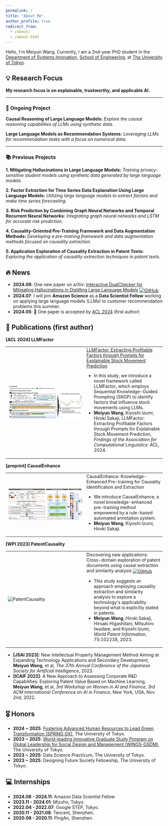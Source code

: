 ```yaml
---
permalink: /
title: "About Me"
author_profile: true
redirect_from: 
  - /about/
  - /about.html
---
```

<a id="about-me"></a>

Hello, I'm Meiyun Wang. Currently, I am a 2nd-year PhD student in the [Department of Systems Innovation](http://www.sys.t.u-tokyo.ac.jp/en/), [School of Engineering](https://www.t.u-tokyo.ac.jp/en/soe), at [The University of Tokyo](https://www.u-tokyo.ac.jp/en/index.html).

## 💡 Research Focus
<a id="research-focus"></a>
**My research focus is on explainable, trustworthy, and applicable AI.**

---

### 🔄 Ongoing Project

**Causal Reasoning of Large Language Models:** *Explore the causal reasoning capabilities of LLMs using synthetic data.*

**Large Language Models as Recommendation Systems:** *Leveraging LLMs for recommendation tasks with a focus on numerical data.*

---

### 📚 Previous Projects

**1. Mitigating Hallucinations in Large Language Models:** *Training privacy-sensitive student models using synthetic data generated by large language models.*

**2. Factor Extraction for Time Series Data Explanation Using Large Language Models:** *Utilizing large language models to extract factors and make time series forecasting.*

**3. Risk Prediction by Combining Graph Neural Networks and Temporal Recurrent Neural Networks:** *Integrating graph neural networks and LSTM for accurate risk prediction.*

**4. Causality-Oriented Pre-Training Framework and Data Augmentation Methods:** *Developing a pre-training framework and data augmentation methods focused on causality extraction.*

**5. Application Exploration of Causality Extraction in Patent Texts:** *Exploring the application of causality extraction techniques in patent texts.*

## 🔥 News
<a id="news"></a>
- **2024.08**: One new paper on arXiv: <a href="https://arxiv.org/pdf/2408.12326">Interactive DualChecker for Mitigating Hallucinations in Distilling Large
Language Models</a> <a href="https://github.com/Kirawang23/DualChecker"><img src="https://github.githubassets.com/images/modules/logos_page/GitHub-Mark.png" alt="GitHub" style="width: 23px; height: 23px; vertical-align: middle;"></a>
- **2024.07**: I will join **Amazon Science** as a **Data Scientist Fellow** working on applying large language models (LLMs) to customer recommendation problems this summer.
- **2024.05**: 🎉 One paper is accepted by [ACL 2024](https://2024.aclweb.org/) (first author)


## 📝 Publications (first author)
<a id="publications"></a>

**[ACL 2024] LLMFactor**
<html>
    <table style="margin-left: auto; margin-right: auto; border-collapse: collapse; border: none; width: 100%;">
        <tr>
            <td style="width: 50%; border: none;">
                <!-- Left side content -->
                <img src="../images/LLMFactor.jpg" alt="LLMFactor" style="width: 100%; height: auto;">
            </td>
            <td style="width: 50%; border: none;">
                <!-- Right side content -->
                <a href="https://arxiv.org/pdf/2406.10811">LLMFactor: Extracting Profitable Factors through Prompts for Explainable Stock Movement Prediction</a>
                <ul>
                    <li>In this study, we introduce a novel framework called LLMFactor, which employs Sequential Knowledge-Guided Prompting (SKGP) to identify factors that influence stock movements using LLMs.</li>
                    <li><strong>Meiyun Wang</strong>, Kiyoshi Izumi, Hiroki Sakaji, LLMFactor: Extracting Profitable Factors through Prompts for Explainable Stock Movement Prediction, <em>Findings of the Association for Computational Linguistics: ACL</em>, 2024.</li>
                </ul>
            </td>
        </tr>
    </table>
</html>

**[preprint] CausalEnhance**
<html>
    <table style="margin-left: auto; margin-right: auto; border-collapse: collapse; border: none; width: 100%;">
        <tr>
            <td style="width: 50%; border: none;">
                <!-- Left side content -->
                <img src="../images/CausalEnhance.jpg" alt="CausalEnhance" style="width: 100%; height: auto;">
            </td>
            <td style="width: 50%; border: none;">
                <!-- Right side content -->
              <a style="text-decoration: none;">CausalEnhance: Knowledge-Enhanced Pre-training for Causality Identification and Extraction</a>
                <ul>
                    <li>We introduce CausalEnhance, a novel knowledge-enhanced pre-training method empowered by a rule-based automated annotation system.</li>
                  <li><strong>Meiyun Wang</strong>, Kiyoshi Izumi, Hiroki Sakaji.</li>
                </ul>
            </td>
        </tr>
    </table>
</html>

**[WPI 2023] PatentCausality**
<html>
    <table style="margin-left: auto; margin-right: auto; border-collapse: collapse; border: none; width: 100%;">
        <tr>
            <td style="width: 50%; border: none;">
                <!-- Left side content -->
                <img src="../images/PatentCausality.jpg" alt="PatentCausality" style="width: 100%; height: auto;">
            </td>
            <td style="width: 50%; border: none;">
                <!-- Right side content -->
                <a href="https://www.sciencedirect.com/science/article/pii/S0172219023000686" style="text-decoration: none;">Discovering new applications: Cross-domain exploration of patent documents using causal extraction and similarity analysis</a>
                <a href="https://github.com/Kirawang23/PatentCausality"><img src="https://github.githubassets.com/images/modules/logos_page/GitHub-Mark.png" alt="GitHub" style="width: 23px; height: 23px; vertical-align: middle;"></a>
                <ul>
                    <li>This study suggests an approach employing causality extraction and similarity analysis to explore a technology's applicability beyond what is explicitly stated in patents.</li>
                    <li><strong>Meiyun Wang</strong>, Hiroki Sakaji, Hiroaki Higashitani, Mitsuhiro Iwadare, and Kiyoshi Izumi, <em>World Patent Information</em>, 75:102238, 2023.</li>
                </ul>
            </td>
        </tr>
    </table>
</html>

<ul>
<li><strong>[JSAI 2023]</strong>: <a style="text-decoration: none;">New Intellectual Property Management Method Aiming at Expanding Technology Applications and Secondary Development</a>, <strong>Meiyun Wang</strong>, et al, <em>The 37th Annual Conference of the Japanese Society for Artificial Intelligence</em>, 2023.
  </li>
  
  <li>
    <strong>[ICAIF 2022]</strong>: <a style="text-decoration: none;">A New Approach to Assessing Corporate R&D Capabilities: Exploring Patent Value Based on Machine Learning</a>, <strong>Meiyun Wang</strong>, et al, <em>3rd Workshop on Women in AI and Finance, 3rd ACM International Conference on AI in Finance</em>, New York, USA, Nov 2nd, 2022.
  </li>
</ul>

## 🎖 Honors
<a id="honors"></a>
- **2024 ~ 2025**: <a href="https://www.cis-trans.jp/spring_gx/index-e.html">Fostering Advanced Human Resources to Lead Green Transformation (SPRING GX)</a>, The University of Tokyo.
- **2023 ~ 2025**: <a href="https://gsdm.u-tokyo.ac.jp/gsdm2.0/en/wings-gsdm/">World-leading Innovative Graduate Study Program on Global Leadership for Social Design and Management (WINGS-GSDM)</a>, The University of Tokyo.
- **2023 ~ 2025**: Data Science Practicum, The University of Tokyo.
- **2023 ~ 2025**: Designing Future Society Fellowship, The University of Tokyo.

## 💻 Internships
<a id="internships"></a>
- **2024.08 - 2024.11**: Amazon Data Scientist Fellow
- **2023.11 - 2024.01**: Mizuho, Tokyo.
- **2022.04 - 2022.07**: Google STEP, Tokyo.
- **2020.11 - 2021.08**: Tencent, Shenzhen.
- **2020.08 - 2020.11**: PingAn, Shenzhen.
